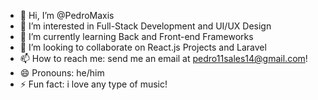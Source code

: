 - 👋 Hi, I’m @PedroMaxis
- 👀 I’m interested in Full-Stack Development and UI/UX Design
- 🌱 I’m currently learning Back and Front-end Frameworks
- 💞️ I’m looking to collaborate on React.js Projects and Laravel
- 📫 How to reach me: send me an email at pedro11sales14@gmail.com!
- 😄 Pronouns: he/him
- ⚡ Fun fact: i love any type of music!


